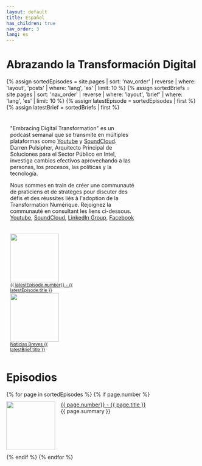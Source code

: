 ```yaml
---
layout: default
title: Español
has_children: true
nav_order: 3
lang: es
---
```

<script type='text/javascript' src='https://platform-api.sharethis.com/js/sharethis.js#property=63d884dcaa39f90012ccb778&product=inline-share-buttons' async='async'></script>

# Abrazando la Transformación Digital

<style>
.topcolumn {
float: left;
padding: 10px;
}

.topleft {
width: 65%;
}

.topright {
width: 35%;
}

/* Clear floats after the columns */
.toprow:after {
content: "";
display: table;
clear: both;
}
</style>
{% assign sortedEpisodes = site.pages | sort: 'nav_order' | reverse | where: 'layout', 'posts' | where: 'lang', 'es' | limit: 10 %}
{% assign sortedBriefs = site.pages | sort: 'nav_order' | reverse | where: 'layout', 'brief' | where: 'lang', 'es' | limit: 10 %}
{% assign latestEpisode = sortedEpisodes | first %}
{% assign latestBrief = sortedBriefs | first %}
<div class="toprow">
  <div class="topcolumn topleft" >
    <p> 
        "Embracing Digital Transformation" es un podcast semanal que se transmite en múltiples plataformas como <a href="https://www.youtube.com/channel/UCveOcNne1kP_ZccC8kOZcDA">Youtube</a> y <a href="https://soundcloud.com/embracingdigital">SoundCloud</a>.
Darren Pulsipher, Arquitecto Principal de Soluciones para el Sector Público en Intel, investiga cambios efectivos aprovechando a las personas, los procesos, las políticas y la tecnología.
    </p>
    <p> 
        Nous sommes en train de créer une communauté de praticiens et de stratèges pour discuter des défis et des réussites liés à l'adoption de la Transformation Numérique. Rejoignez la communauté en consultant les liens ci-dessous. 
        <a href="https://www.youtube.com/channel/UCveOcNne1kP_ZccC8kOZcDA">Youtube</a>,
        <a href="https://soundcloud.com/embracingdigital">SoundCloud</a>,
        <a href="https://www.linkedin.com/company/embracing-digital-transformation/">LinkedIn Group</a>,
        <a href="https://www.facebook.com/embracingdigital">Facebook </a>
    </p>
  </div>
  <div class="topcolumn topright" >
    <a href="{{ latestEpisode.url }}">
        <img src="../{{ latestEpisode.path | remove: latestEpisode.name }}/{{ latestEpisode.img }}" width="128" height="128"><br>
        <small>{{ latestEpisode.number}} - {{ latestEpisode.title }}</small>
    </a><br>
    <a href="{{ latestBrief.url }}">
        <img src="../../EDTW.png" width="128" height="128"><br>
        <small>Noticias Breves {{ latestBrief.title }}</small>
    </a><br>
  </div>
</div>
<!-- ShareThis BEGIN --><div class="sharethis-inline-share-buttons"></div><!-- ShareThis END -->

<h1>Episodios</h1>
{% for page in sortedEpisodes %}
{% if page.number %}
<div style="display:flex;">
<p class="episode">
    <img class="thumbnail" src="../{{ page.path | remove: page.name }}/{{ page.img }}" width="128" height="128">
    <a href="{{ page.url }}">{{ page.number}} - {{ page.title }}</a><br>
    {{ page.summary }}
</p>
</div>
{% endif %}
{% endfor %}

<style>
.thumbnail {
    float: left;
    margin: 0 15px 0 0;
}
.episode {
    margin: 10px 0;
}
</style>
